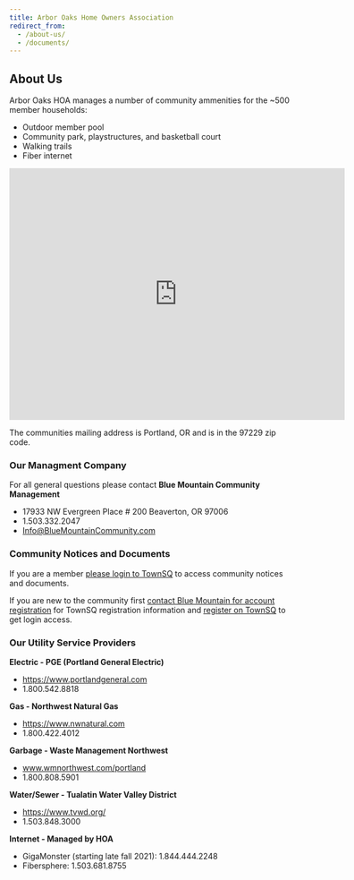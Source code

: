 ```yaml
---
title: Arbor Oaks Home Owners Association
redirect_from:
  - /about-us/
  - /documents/
---
```


## About Us

Arbor Oaks HOA manages a number of community ammenities for the ~500 member households:

- Outdoor member pool
- Community park, playstructures, and basketball court
- Walking trails
- Fiber internet

<iframe src="https://www.google.com/maps/embed?pb=!1m18!1m12!1m3!1d2793.016726646245!2d-122.85391938469775!3d45.57010223439218!2m3!1f0!2f0!3f0!3m2!1i1024!2i768!4f13.1!3m3!1m2!1s0x549506110d6b2da5%3A0xe649c4e7324fe99c!2sArbor%20Oaks%20Community!5e0!3m2!1sen!2sus!4v1629358100839!5m2!1sen!2sus" width="600" height="450" style="border:0;" allowfullscreen="" loading="lazy"></iframe>

The communities mailing address is Portland, OR and is in the 97229 zip code.

### Our Managment Company

For all general questions please contact **Blue Mountain Community Management**

- 17933 NW Evergreen Place # 200 Beaverton, OR 97006
- 1.503.332.2047
- [Info@BlueMountainCommunity.com](mailto:Info@BlueMountainCommunity.com)

### Community Notices and Documents

If you are a member [please login to TownSQ](https://app.townsq.io/login) to access
community notices and documents.

If you are new to the community first [contact Blue Mountain for account registration](mailto:Info@BlueMountainCommunity.com) for TownSQ registration information and [register on TownSQ](https://app.townsq.io/ais/sign-up) to get login access.

### Our Utility Service Providers

**Electric - PGE (Portland General Electric)**

- https://www.portlandgeneral.com
- 1.800.542.8818

**Gas - Northwest Natural Gas**

- https://www.nwnatural.com
- 1.800.422.4012

**Garbage - Waste Management Northwest**

- www.wmnorthwest.com/portland
- 1.800.808.5901

**Water/Sewer - Tualatin Water Valley District**

- https://www.tvwd.org/
- 1.503.848.3000

**Internet - Managed by HOA**

- GigaMonster (starting late fall 2021): 1.844.444.2248
- Fibersphere: 1.503.681.8755


